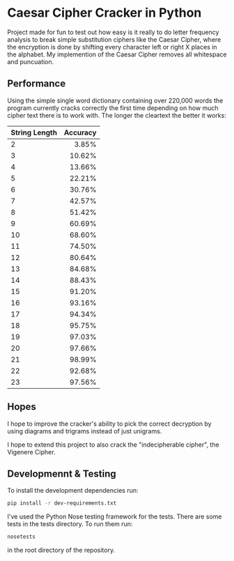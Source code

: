 Caesar Cipher Cracker in Python
===============================

Project made for fun to test out how easy is it really to do letter frequency analysis to break simple substitution ciphers like the Caesar Cipher, where the encryption is done by shifting every character left or right X places in the alphabet. My implemention of the Caesar Cipher removes all whitespace and puncuation.

## Performance
Using the simple single word dictionary containing over 220,000 words the program currently cracks correctly the first time depending on how much cipher text there is to work with. The longer the cleartext the better it works:

| String Length | Accuracy |
| ------------- | -------: |
| 2 | 3.85% |
| 3 | 10.62% | 
| 4 | 13.66% |
| 5 | 22.21% |
| 6 | 30.76% |
| 7 | 42.57% |
| 8 | 51.42% |
| 9 | 60.69% |
| 10 | 68.60% |
| 11 | 74.50% |
| 12 | 80.64% |
| 13 | 84.68% |
| 14 | 88.43% |
| 15 | 91.20% |
| 16 | 93.16% |
| 17 | 94.34% | 
| 18 | 95.75% |
| 19 | 97.03% |
| 20 | 97.66% |
| 21 | 98.99% |
| 22 | 92.68% |
| 23 | 97.56% |

## Hopes
I hope to improve the cracker's ability to pick the correct decryption by using diagrams and trigrams instead of just unigrams.

I hope to extend this project to also crack the "indecipherable cipher", the Vigenere Cipher.

## Developmennt & Testing
To install the development dependencies run:
```bash
pip install -r dev-requirements.txt
```

I've used the Python Nose testing framework for the tests. There are some tests in the tests directory. To run them run:
```bash
nosetests
```
in the root directory of the repository.